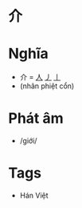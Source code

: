 # 介

# Nghĩa
* 介 = [人](人.md) [丿](丿.md) [丨](丨.md)
* (nhân phiệt cổn)

# Phát âm
* /giới/

# Tags
* Hán Việt

